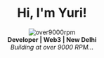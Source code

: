 <div align="center">

# Hi, I'm Yuri!

![over9000rpm](https://img.shields.io/badge/over9000rpm-000000?style=flat&logo=github&logoColor=white)  
**Developer | Web3 | New Delhi**  
*Building at over 9000 RPM...*

</div>
